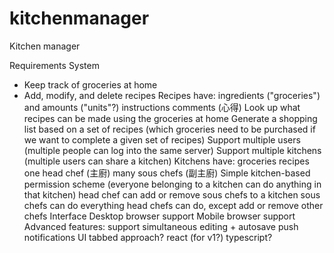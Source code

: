# kitchenmanager
Kitchen manager

Requirements
System
- Keep track of groceries at home
- Add, modify, and delete recipes
Recipes have:
ingredients ("groceries") and amounts ("units"?)
instructions
comments (心得)
Look up what recipes can be made using the groceries at home
Generate a shopping list based on a set of recipes (which groceries need to be purchased if we want to complete a given set of recipes)
Support multiple users (multiple people can log into the same server)
Support multiple kitchens (multiple users can share a kitchen)
Kitchens have:
groceries
recipes
one head chef (主廚)
many sous chefs (副主廚)
Simple kitchen-based permission scheme (everyone belonging to a kitchen can do anything in that kitchen)
head chef can add or remove sous chefs to a kitchen
sous chefs can do everything head chefs can do, except add or remove other chefs
Interface
Desktop browser support
Mobile browser support
Advanced features:
support simultaneous editing + autosave
push notifications
UI
tabbed approach?
react (for v1?)
typescript?
